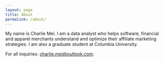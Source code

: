 ```yaml
---
layout: page
title: About
permalink: /about/
---
```


My name is Charlie Mei. I am a data analyst who helps software, financial and apparel merchants understand and optimize their affiliate marketing strategies. I am also a graduate student at Columbia University.

For all inquiries: charlie.mei@outlook.com.
